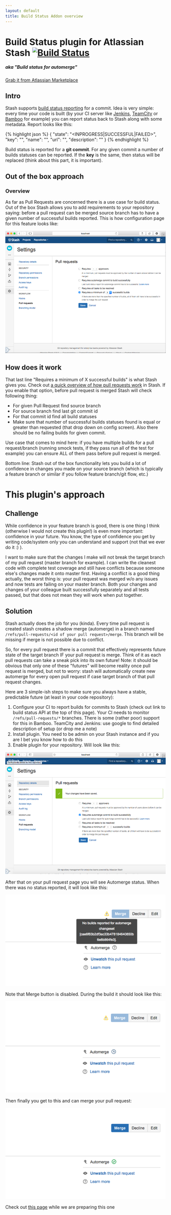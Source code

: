 ```yaml
---
layout: default
title: Build Status Addon overview
---
```


# Build Status plugin for Atlassian Stash [![Build Status](https://api.shippable.com/projects/54ba59b35ab6cc135288edff/badge?branchName=master)](https://app.shippable.com/projects/54ba59b35ab6cc135288edff/builds/latest)
<h5>aka "Build status for automerge"</h5>

[Grab it from Atlassian Marketplace](https://marketplace.atlassian.com/plugins/com.bolyuba.stash.plugin.stash-build-status-plugin) 

## Intro

Stash supports [build status reporting](https://developer.atlassian.com/stash/docs/latest/how-tos/updating-build-status-for-commits.html) for a commit. 
Idea is very simple: every time your code is built (by your CI server like [Jenkins](http://jenkins-ci.org), 
[TeamCity](https://www.jetbrains.com/teamcity/) or [Bamboo](https://www.atlassian.com/software/bamboo/) for example)
you can report status back to Stash along with some metadata. Report looks like this:

{% highlight json %}
{
    "state": "<INPROGRESS|SUCCESSFUL|FAILED>",
    "key": "<build-key>",
    "name": "<build-name>",
    "url": "<build-url>",
    "description": "<build-description>"
}
{% endhighlight %}

Build status is reported for a  **git commit**. For any given commit a number of builds statuses can be reported. If the **key** is the
same, then status will be replaced (think about this part, it is important).

## Out of the box approach

### Overview

As far as Pull Requests are concerned there is a use case for build status. Out of the box Stash allows you to add requirements 
to your repository saying: before a pull request can be merged source branch has to have a given number of successful builds reported. 
This is how configuration page for this feature looks like:

![Pull Request settings page](/images/6.setup-screen-stash.png)

## How does it work

That last line "Requires a minimum of X successful builds" is what Stash gives you. Check out 
[a quick overview of how pull requests work](https://confluence.atlassian.com/display/STASH/Using+pull+requests+in+Stash) in Stash. 
If you enable that option, before pull request is merged Stash will check following thing:

* For given Pull Request find source branch
* For source branch find last git commit id
* For that commit id find all build statuses
* Make sure that number of successful builds statuses found is equal or greater than requested (that drop down on config screen). 
Also there should be no failing builds for given commit.

Use case that comes to mind here: if you have multiple builds for a pull request/branch (running smock tests, 
if they pass run all of the test for example) you can ensure ALL of them pass before pull request is merged.

Bottom line: Stash out of the box functionality lets you build a lot of confidence in changes you made on your 
source branch (which is typically a feature branch or similar if you follow feature branch/git flow, etc.)

# This plugin's approach

## Challenge

While confidence in your feature branch is good, there is one thing I think (otherwise I would not create this plugin!) 
is even more important: confidence in your future. You know, the type of confidence you get by writing code/system only 
you can understand and support (not that we ever do it :) ).

I want to make sure that the changes I make will not break the target branch of my pull request (master branch for example). 
I can write the cleanest code with complete test coverage and still have conflicts because someone else's changes made it 
onto master first. Having a conflict is a good thing actually, the worst thing is: your pull request was merged w/o any 
issues and now tests are failing on your master branch. Both your changes and changes of your colleague built successfully 
separately and all tests passed, but that does not mean they will work when put together.

## Solution ##
Stash actually does the job for you (kinda). Every time pull request is created stash creates a shadow merge (automerge) 
in a branch named `/refs/pull-requests/<id of your pull request>/merge`. This branch will be missing if merge is not
possible due to conflict.

So, for every pull request there is a commit that effectively represents future state of the target branch IF your pull 
request is merge. Think of it as each pull requests can take a sneak pick into its own future! Note: it should be obvious 
that only one of these "futures" will become reality once pull request is merged, but not to worry: stash will automatically 
create new automerge for every open pull request if case target branch of that pull request changes.

Here are 3 simple-ish steps to make sure you always have a stable, predictable future (at least in your code repository):

1. Configure your CI to report builds for commits to Stash (check out link to build status API at the top of this page). 
Your CI needs to monitor `/refs/pull-requests/*` branches. There is some (rather poor) support for this in Bamboo.
TeamCity and Jenkins: use google to find detailed description of setup (or drop me a note)
1. Install plugin. You need to be admin on your Stash instance and if you are I bet you know how to do this
1. Enable plugin for your repository. Will look like this:

![Pull Request settings page with plugin enabled](/images/5.setup-screen-plugin.png)

After that on your pull request page you will see Automerge status. When there was no status reported, it will look like this:

![Can't merge: No build status](/images/1.cant-merge-no-build-status-small.png)

Note that Merge button is disabled. During the build it should look like this:

![Can't merge: Build in progress](/images/2.cant-merge-build-inprogress-small.png)

Then finally you get to this and can merge your pull request:

![Can finally merge](/images/3.can-merge-small.png)



<p>Check out <a href="https://bitbucket.org/bolyuba/stash-build-status-plugin/wiki/Automerge%20build%20status">this page</a> while we are preparing this one</p>
